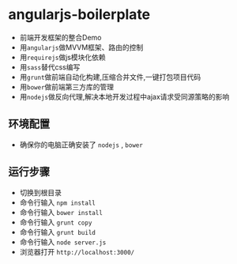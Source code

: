 angularjs-boilerplate
=====================================
* 前端开发框架的整合Demo
* 用`angularjs`做MVVM框架、路由的控制
* 用`requirejs`做js模块化依赖
* 用`sass`替代css编写
* 用`grunt`做前端自动化构建,压缩合并文件,一键打包项目代码
* 用`bower`做前端第三方库的管理
* 用`nodejs`做反向代理,解决本地开发过程中ajax请求受同源策略的影响

## 环境配置
* 确保你的电脑正确安装了 `nodejs` , `bower`

## 运行步骤
* 切换到根目录
* 命令行输入 `npm install` 
* 命令行输入 `bower install` 
* 命令行输入 `grunt copy` 
* 命令行输入 `grunt build` 
* 命令行输入 `node server.js` 
* 浏览器打开 `http://localhost:3000/` 
